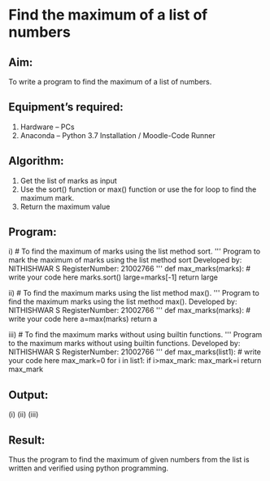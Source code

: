 # Find the maximum of a list of numbers
## Aim:
To write a program to find the maximum of a list of numbers.
## Equipment’s required:
1.	Hardware – PCs
2.	Anaconda – Python 3.7 Installation / Moodle-Code Runner
## Algorithm:
1.	Get the list of marks as input
2.	Use the sort() function or max() function or use the for loop to find the maximum mark.
3.	Return the maximum value
## Program:

i)	# To find the maximum of marks using the list method sort.
''' 
Program to mark the maximum of marks using the list method sort
Developed by: NITHISHWAR S
RegisterNumber: 21002766
'''
def max_marks(marks):
            # write your code here
    marks.sort()
    large=marks[-1]
    return large

ii)	# To find the maximum marks using the list method max().
''' 
Program to find the maximum marks using the list method max().
Developed by: NITHISHWAR S
RegisterNumber: 21002766
'''
def max_marks(marks):
        # write your code here
    a=max(marks)
    return a

iii) # To find the maximum marks without using builtin functions.
''' 
Program to the maximum marks without using builtin functions.
Developed by: NITHISHWAR S
RegisterNumber: 21002766 
'''
def max_marks(list1):
        # write your code here
    max_mark=0
    for i in list1:
        if i>max_mark:
            max_mark=i
    return max_mark


## Output:
(i) 
(ii)
(iii)

## Result:
Thus the program to find the maximum of given numbers from the list is written and verified using python programming.